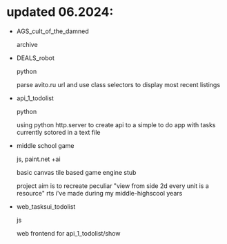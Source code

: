 # updated 06.2024:

- AGS_cult_of_the_damned 

  archive

- DEALS_robot 

  python

  parse avito.ru url and use class selectors to display most recent listings

- api_1_todolist 

  python

  using python http.server to create api to a simple to do app with tasks currently sotored in a text file

- middle school game 

  js, paint.net +ai

  basic canvas tile based game engine stub

  project aim is to recreate peculiar "view from side 2d every unit is a resource" rts i've made during my middle-highscool years

- web_tasksui_todolist 

  js

  web frontend for api_1_todolist/show
